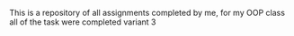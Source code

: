 This is a repository of all assignments completed by me, for my OOP class
all of the task were completed variant 3